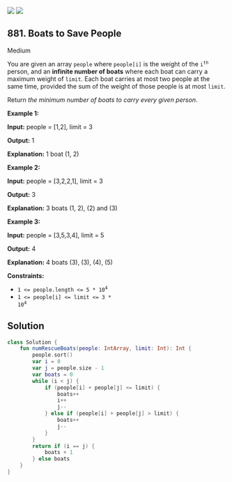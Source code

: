 [![](https://img.shields.io/github/stars/javadev/LeetCode-in-Kotlin?label=Stars&style=flat-square)](https://github.com/javadev/LeetCode-in-Kotlin)
[![](https://img.shields.io/github/forks/javadev/LeetCode-in-Kotlin?label=Fork%20me%20on%20GitHub%20&style=flat-square)](https://github.com/javadev/LeetCode-in-Kotlin/fork)

## 881\. Boats to Save People

Medium

You are given an array `people` where `people[i]` is the weight of the <code>i<sup>th</sup></code> person, and an **infinite number of boats** where each boat can carry a maximum weight of `limit`. Each boat carries at most two people at the same time, provided the sum of the weight of those people is at most `limit`.

Return _the minimum number of boats to carry every given person_.

**Example 1:**

**Input:** people = [1,2], limit = 3

**Output:** 1

**Explanation:** 1 boat (1, 2)

**Example 2:**

**Input:** people = [3,2,2,1], limit = 3

**Output:** 3

**Explanation:** 3 boats (1, 2), (2) and (3)

**Example 3:**

**Input:** people = [3,5,3,4], limit = 5

**Output:** 4

**Explanation:** 4 boats (3), (3), (4), (5)

**Constraints:**

*   <code>1 <= people.length <= 5 * 10<sup>4</sup></code>
*   <code>1 <= people[i] <= limit <= 3 * 10<sup>4</sup></code>

## Solution

```kotlin
class Solution {
    fun numRescueBoats(people: IntArray, limit: Int): Int {
        people.sort()
        var i = 0
        var j = people.size - 1
        var boats = 0
        while (i < j) {
            if (people[i] + people[j] <= limit) {
                boats++
                i++
                j--
            } else if (people[i] + people[j] > limit) {
                boats++
                j--
            }
        }
        return if (i == j) {
            boats + 1
        } else boats
    }
}
```